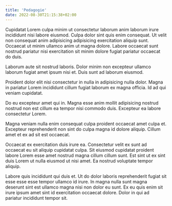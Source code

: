 ```yaml
---
title: 'Pedagogie'
date: 2022-08-30T21:15:38+02:00
---
```


Cupidatat Lorem culpa minim ut consectetur laborum anim laborum irure incididunt nisi labore eiusmod. Culpa dolor sint quis enim consequat. Ut velit non consequat anim adipisicing adipisicing exercitation aliquip sunt. Occaecat ut minim ullamco anim ut magna dolore. Labore occaecat sunt nostrud pariatur nisi exercitation sit minim dolore fugiat pariatur occaecat do duis.

Laborum aute sit nostrud laboris. Dolor minim non excepteur ullamco laborum fugiat amet ipsum nisi et. Duis sunt ad laborum eiusmod.

Proident dolor elit nisi consectetur in nulla in adipisicing nulla dolor. Magna in pariatur Lorem incididunt cillum fugiat laborum ex magna officia. Id ad qui veniam cupidatat.

Do eu excepteur amet qui in. Magna esse anim mollit adipisicing nostrud nostrud non est cillum ea tempor nisi commodo duis. Excepteur ea labore consectetur Lorem.

Magna veniam nulla enim consequat culpa proident occaecat amet culpa et. Excepteur reprehenderit non sint do culpa magna id dolore aliquip. Cillum amet et ex ad sit est occaecat.

Occaecat ex exercitation duis irure ea. Consectetur velit ex sunt ad occaecat eu sit aliquip cupidatat culpa. Sit eiusmod cupidatat proident labore Lorem esse amet nostrud magna cillum cillum sunt. Est sint ut ex sint duis Lorem ut nulla eiusmod ut nisi amet. Ea nostrud voluptate tempor aliquip.

Labore quis incididunt qui duis et. Ut do dolor laboris reprehenderit fugiat sit esse esse esse tempor ullamco id irure. In magna nulla sunt magna deserunt sint est ullamco magna nisi non dolor eu sunt. Ex eu quis enim sit irure ipsum amet sint id exercitation occaecat dolore. Dolor in qui ad pariatur incididunt tempor sit.
